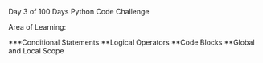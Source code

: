 Day 3 of 100 Days Python Code Challenge

Area of Learning:

***Conditional Statements
**Logical Operators
**Code Blocks
**Global and Local Scope
